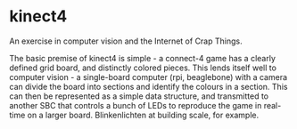 # kinect4
An exercise in computer vision and the Internet of Crap Things. 

The basic premise of kinect4 is simple - a connect-4 game has a clearly defined grid board, and distinctly colored pieces. This lends itself well to computer vision - a single-board computer (rpi, beaglebone) with a camera can divide the board into sections and identify the colours in a section. This can then be represented as a simple data structure, and transmitted to another SBC that controls a bunch of LEDs to reproduce the game in real-time on a larger board. Blinkenlichten at building scale, for example. 
